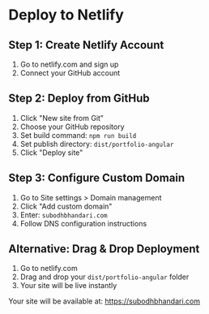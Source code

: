 # Deploy to Netlify

## Step 1: Create Netlify Account
1. Go to netlify.com and sign up
2. Connect your GitHub account

## Step 2: Deploy from GitHub
1. Click "New site from Git"
2. Choose your GitHub repository
3. Set build command: `npm run build`
4. Set publish directory: `dist/portfolio-angular`
5. Click "Deploy site"

## Step 3: Configure Custom Domain
1. Go to Site settings > Domain management
2. Click "Add custom domain"
3. Enter: `subodhbhandari.com`
4. Follow DNS configuration instructions

## Alternative: Drag & Drop Deployment
1. Go to netlify.com
2. Drag and drop your `dist/portfolio-angular` folder
3. Your site will be live instantly

Your site will be available at: https://subodhbhandari.com 